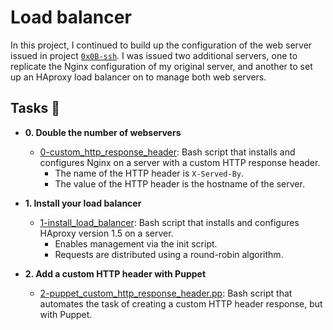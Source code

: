 # Load balancer

In this project, I continued to build up the configuration of the web server issued in project [`0x0B-ssh`](https://github.com/OtaraAlex/alx-system_engineering-devops/edit/master/0x0B-ssh). I was issued two additional servers, one to replicate the Nginx configuration of my original server, and another to set up an HAproxy load balancer on to manage both web servers.

## Tasks :page_with_curl:

* **0. Double the number of webservers**
  * [0-custom_http_response_header](./0-custom_http_response-header): Bash
  script that installs and configures Nginx on a server with a custom HTTP
  response header.
    * The name of the HTTP header is `X-Served-By`.
    * The value of the HTTP header is the hostname of the server.

* **1. Install your load balancer**
  * [1-install_load_balancer](./1-install_load_balancer): Bash script that
  installs and configures HAproxy version 1.5 on a server.
    * Enables management via the init script.
    * Requests are distributed using a round-robin algorithm.

* **2. Add a custom HTTP header with Puppet**
  * [2-puppet_custom_http_response_header.pp](./2-puppet_custom_http_response_header.pp): Bash script that automates the task of creating a custom HTTP header response, but with Puppet.

